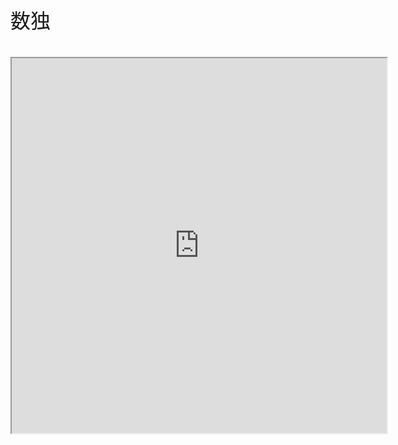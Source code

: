 <font face="Arial" size="6">数独<br><br><iframe src="https://yuki-1018.github.io/Sudoku/" width="600" height="600"></iframe>
